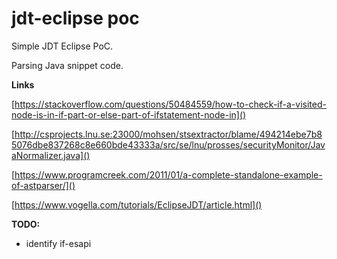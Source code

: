 # jdt-eclipse poc

Simple JDT Eclipse PoC.

Parsing Java snippet code.


**Links**

[https://stackoverflow.com/questions/50484559/how-to-check-if-a-visited-node-is-in-if-part-or-else-part-of-ifstatement-node-in]()

[http://csprojects.lnu.se:23000/mohsen/stsextractor/blame/494214ebe7b85076dbe837268c8e660bde43333a/src/se/lnu/prosses/securityMonitor/JavaNormalizer.java]()

[https://www.programcreek.com/2011/01/a-complete-standalone-example-of-astparser/]()

[https://www.vogella.com/tutorials/EclipseJDT/article.html]()



**TODO:**

* identify if-esapi 



